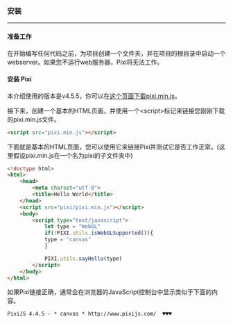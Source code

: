### 安装
---
#### 准备工作
在开始编写任何代码之前，为项目创建一个文件夹，并在项目的根目录中启动一个webserver。如果您不运行web服务器，Pixi将无法工作。

#### 安装 Pixi

本介绍使用的版本是v4.5.5，你可以在[这个页面下载pixi.min.js](https://github.com/pixijs/pixi.js/releases)。

接下来，创建一个基本的HTML页面，并使用一个\<script\>标记来链接您刚刚下载的pixi.min.js文件。

``` html
<script src="pixi.min.js"></script>
```

下面就是基本的HTML页面，您可以使用它来链接Pixi并测试它是否工作正常。(这里假设pixi.min.js在一个名为pixi的子文件夹中)

``` html
<!doctype html>
<html>
    <head>
        <meta charset="utf-8">
        <title>Hello World</title>
    </head>
    <script src="pixi/pixi.min.js"></script>
    <body>
        <script type="text/javascript">
            let type = "WebGL"
            if(!PIXI.utils.isWebGLSupported()){
            type = "canvas"
            }

            PIXI.utils.sayHello(type)
        </script>
    </body>
</html>
```

如果Pixi链接正确，通常会在浏览器的JavaScript控制台中显示类似于下面的内容。

```
PixiJS 4.4.5 - * canvas * http://www.pixijs.com/  ♥♥♥ 
```